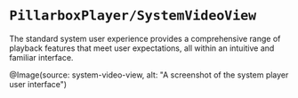 # ``PillarboxPlayer/SystemVideoView``

The standard system user experience provides a comprehensive range of playback features that meet user expectations, all within an intuitive and familiar interface.

@Image(source: system-video-view, alt: "A screenshot of the system player user interface")
